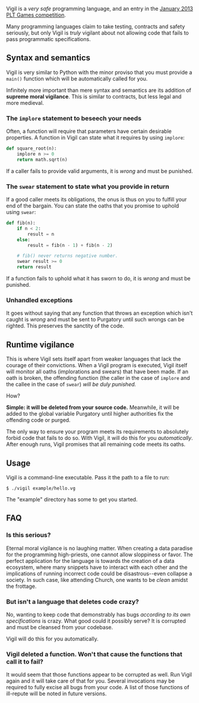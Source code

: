 Vigil is a *very safe* programming language, and an entry in the [January 2013 PLT Games competition](http://www.pltgames.com/competition/2013/1).

Many programming languages claim to take testing, contracts and safety seriously, but only Vigil is *truly* vigilant about not allowing code that fails to pass programmatic specifications.

## Syntax and semantics

Vigil is very similar to Python with the minor proviso that you must provide a `main()` function which will be automatically called for you.

Infinitely more important than mere syntax and semantics are its addition of **supreme moral vigilance**. This is similar to contracts, but less legal and more medieval.

### The `implore` statement to beseech your needs

Often, a function will require that parameters have certain desirable properties. A function in Vigil can state what it requires by using `implore`:

```python
def square_root(n):
    implore n >= 0
    return math.sqrt(n)
```

If a caller fails to provide valid arguments, it is *wrong* and must be punished.

### The `swear` statement to state what you provide in return

If a good caller meets its obligations, the onus is thus on you to fulfill your end of the bargain. You can state the oaths that you promise to uphold using `swear`:

```python
def fib(n):
    if n < 2:
        result = n
    else:
        result = fib(n - 1) + fib(n - 2)

    # fib() never returns negative number.
    swear result >= 0
    return result
```

If a function fails to uphold what it has sworn to do, it is *wrong* and must be punished.

### Unhandled exceptions

It goes without saying that any function that throws an exception which isn't caught is *wrong* and must be sent to Purgatory until such wrongs can be righted.  This preserves the sanctity of the code.

## Runtime vigilance

This is where Vigil sets itself apart from weaker languages that lack the courage of their convictions. When a Vigil program is executed, Vigil itself will monitor all oaths (implorations and swears) that have been made. If an oath is broken, the offending function (the caller in the case of `implore` and the callee in the case of `swear`) *will be duly punished.*

How?

**Simple: it will be deleted from your source code.**  Meanwhile, it will be added to the global variable Purgatory until higher authorities fix the offending code or purged.

The only way to ensure your program meets its requirements to absolutely forbid code that fails to do so. With Vigil, it will do this for you *automatically*. After enough runs, Vigil promises that all remaining code meets its oaths.

## Usage

Vigil is a command-line executable. Pass it the path to a file to run:

```
$ ./vigil example/hello.vg
```

The "example" directory has some to get you started.

## FAQ

### Is this serious?

Eternal moral vigilance is no laughing matter.  When creating a data paradise for the programming high-priests, one cannot allow sloppiness or favor.  The perfect application for the language is towards the creation of a data ecosystem, where many snippets have to interact with each other and the implications of running incorrect code could be disastrous--even collapse a society.  In such case, like attending Church, one wants to be *clean* amidst the frottage.

### But isn't a language that deletes code crazy?

No, wanting to keep code that demonstrably has bugs *according to its own specifications* is crazy. What good could it possibly serve? It is corrupted and must be cleansed from your codebase.

Vigil will do this for you automatically.

### Vigil deleted a function. Won't that cause the functions that call it to fail?

It would seem that those functions appear to be corrupted as well. Run Vigil again and it will take care of that for you. Several invocations may be required to fully excise all bugs from your code.  A list of those functions of ill-repute will be noted in future versions.

